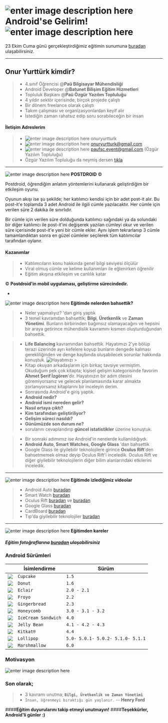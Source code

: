 ![enter image description here](http://www.spk.gov.tr/tools/getimage.ashx?imageid=166)  Android'se Gelirim!       ![enter image description here](http://emoji-quiz.com/data/images/9761.png)
===================


23 Ekim Cuma günü gerçekleştirdiğimiz eğitimin sunumuna  [buradan][1] ulaşabilirsiniz.


-------

Onur Yurttürk kimdir?
-------------
> - 4.sınıf Öğrencisi @**Paü Bilgisayar Mühendisliği**
> - Android Developer @**Batunet Bilişim Eğitim Hizmetleri**
> - Topluluk Başkanı @**Paü Özgür Yazılım Topluluğu**
> - 4 yıldır sektör içerisinde, birçok projede çalıştı
> - Bir dönem freelance olarak çalıştı
> - Takım çalışması ve organizasyonlardan keyif alır
> - İstediğin zaman rahatsız edip soru sorabileceğin bir insan

#### <i class="icon-pencil"></i> **İletişim Adreslerim**

> - ![enter image description here](http://vekam.org.tr/images/facebook-icon.png)  onuryurtturk
> - ![enter image description here](http://img.tamindir.com/ti_e_ul/yigitekimdemir/p/ikon-gmail_32x32.png)  onuryurtturk@gmail.com
> - ![enter image description here](http://img.tamindir.com/ti_e_ul/yigitekimdemir/p/ikon-gmail_32x32.png)  paufsc.event@gmail.com (Özgür Yazılım Topluluğu)
> - Özgür Yazılım Topluluğu da neymiş dersen [tıkla][2] 

-------

![enter image description here](http://icons.iconarchive.com/icons/arrioch/blawb/64/android-icon.png) **POSTDROID** ©

Postdroid, öğrendiğim anlatım yöntemlerini kullanarak geliştirdiğim bir etkileşim oyunu.

 Oyunun akışı ise şu şekilde;  her katılımcı kendisi için bir adet post-it alır. Bu post-it'e toplamda 3 adet Android ile ilgili cümle yazılacaktır. Her cümle için verilen süre 2 dakika ile sınırlıdır. 

Bir cümle için verilen süre dolduğunda katılımcı sağındaki ya da solundaki bir diğer katılımcı ile post-it'ini değişerek yazılan cümleyi okur ve verilen süre içerisinde post-it'e yeni bir cümle ekler. Aynı işlem tekrarlanıp 3 cümle tamamlandıktan sonra en güzel cümleler seçilerek tüm katılımcılar tarafından oylanır.

#### <i class="icon-hdd"></i> Kazanımlar
> - Katılımcıların konu hakkında genel bilgi seviyesi ölçülür
> - Viral olmuş cümle ve kelime kullanımları ile eğlenirken öğrenilir
> - Eğitim akışına etkileşim ve canlılık katar

© **Postdroid'in mobil uygulaması, geliştirme sürecindedir.**

-
![enter image description here](http://findicons.com/files/icons/1693/ecommerce/32/question.png) **Eğitimde nelerden bahsettik?**

> - Neler yapmalıyız? 'dan giriş yaptık
> - 3 temel kavramdan bahsettik; **Bilgi**, **Üretkenlik** ve **Zaman Yönetimi**. Bunların birbirinden bağımsız olamayacağını ve hepsini bir araya getirince mühendislik kavramını kısmen oluşturduğundan bahsettik.

> -  **Life Balancing** kavramından bahsettik. Hayatımızı 2'ye bölüp terazi üzerinde ayrı kefelere koyup bunların dengede kalması gerekliliğinden ve denge kaybında oluşabilecek sorunlar hakkında konuştuk.
> ![Hayatımızı](http://3plusinternational.com/wp-content/uploads/worklife.jpg) > 
> - Kitap okuyan arkadaşlarım için birkaç tavsiye vermiştim. Okuduğum pek çok kitapta; kişisel gelişim kategorisinde favorim **Ahmet Şerif İzgören**'dir. Hayatınızın bir adım ötesini göremiyorsanız ve gelecek planlamasında karar almakta zorlanıyorsanız kitaplarını bir inceleyin derim.
> - Sonrasında Android'e giriş yaptık. 
>  - **Android nedir?**
>  - **Android ismi nereden gelir?**
>  - **Nasıl ortaya çıktı?** 
>  - **Kim tarafından geliştiriliyor?**
>  - **Gelişim süreci nasıldı?**
>  - **Günümüzde son durum ne?**
> - sorularını cevaplandırıp **güncel istatistikler** üzerine konuştuk.

> - Bir sonraki adımımız ise Android'in nerelerde kullanıldığıydı.
> - **Android Auto, Smart Watches, Google Glass** 'dan bahsettik
> - Google Glass ile giyilebilir teknolojilere girince **Oculus Rift**'den bahsetmemek olmaz deyip Oculus Rift'i inceledik. Oculus Rift ve diğer giyilebilir teknolojilerin diğer bilim alanlarındaki etkilerini inceledik.


-------

![enter image description here](http://findicons.com/files/icons/2785/google_products/32/youtube.png) **Eğitimde izlediğimiz videolar**

> - Android Auto [buradan][3]
> - Smart Watch [buradan][4]
> - Oculus Rift [buradan][5]  ve  [buradan][6]
> - Google Glass [buradan][7]
> - CardBoard [buradan][8]
> - Tıp'da giyilebilir teknolojiler [buradan][9]

-------


![enter image description here](http://sites.showitfast.com/53534/118408/social_networks_instagram_icon.png_tn.png) **Eğitimden kareler**
##### **Eğitim fotoğraflarına  [buradan][10] ulaşabilirsiniz**
### **Android Sürümleri**


|                  | İsimlendirme| Sürüm|
 ----------------- | ---------------------------- | ------------------
| ![](http://www.droidlife.com/assets/android_cupcake_logo_thumb.png) | `Cupcake`            | `1.5`|
| ![](http://www.droidlife.com/assets/android_donut_logo_thumb.png)           | `Donut`            | `1.6` |
| ![](http://www.droidlife.com/assets/android_eclair_logo_thumb.png)           | `Eclair`  | `2.0 - 2.1`  |
| ![](http://findicons.com/files/icons/1790/large_android/32/android.png)           | `Froyo`  | `2.2`  |
| ![](http://www.droidlife.com/assets/android_gingerbread_logo_thumb.png)           | `Gingerbread`  | `2.3`  |
| ![](http://www.fd4a.net/Android_Icons/ADW-Theme-Android-Honeycomb.png)           | `Honeycomb`  | `3.0 - 3.1 - 3.2`  |
| ![](http://www-prestigio-tr.v5.value4it.ru/share/common/icecream2_small.png)           | `IceCream Sandwich`  | `4.0`  |
| ![](http://tips4droid.com/wp-content/uploads/2013/02/Android-4.1.2-Jelly-Bean-36x36.png)           | `Jelly Bean`  | `4.1 - 4.2 - 4.3`  |
| ![](http://www.datawind.com/images/android_kitkat.png)           | `Kitkat®`  | `4.4`  |
| ![](https://fbcdn-profile-a.akamaihd.net/hprofile-ak-xfp1/v/t1.0-1/c0.2.32.32/p32x32/11162509_982438595108217_8086784891424771817_n.png?oh=083f21c02d878373a6b2dec79b882dd1&oe=5687AEF5&__gda__=1456591569_8d8be7827898872ce5b4324061c97cd3)           | `Lollipop`  |`5.0- 5.0.1- 5.0.2- 5.1.0- 5.1.1`|
| ![](https://fbcdn-profile-a.akamaihd.net/hprofile-ak-xfp1/v/t1.0-1/p32x32/11896028_820517121402888_1038756577817206208_n.png?oh=7e0f08a866096d7e4d80041594615a7b&oe=568EA00A&__gda__=1452520812_cb336ac095e755ea767cb1a2fca6a3fc)| `Marshmallow`  |`6.0`|



### **Motivasyon**
![enter image description here](https://pbs.twimg.com/media/CLzyeI7WwAEVELK.jpg)


### Son olarak;
> - 3 kavramı unutma; **`Bilgi, Üretkenlik ve Zaman Yönetimi`**
> - `İnsan, öğrenmeyi bıraktığı gün yaşlanır.` 
>  -- **Henry Ford**

####**Eğitim duyurularını takip etmeyi unutmayın!**
####**Teşekkürler, Android'li günler :)**


  [1]: https://prezi.com/9tp5ffbagpag/android-ise-gelirim/?utm_campaign=share&utm_medium=copy
  [2]: https://www.facebook.com/pauozguryazilim/
  [3]: https://www.youtube.com/watch?v=-FL9kKqOQxI
  [4]: https://www.youtube.com/watch?v=JWv3oRaZO9Y
  [5]: https://www.youtube.com/watch?v=k7n5kRRHDpw
  [6]: https://www.youtube.com/watch?v=Odax7F3tWhM
  [7]: https://www.youtube.com/watch?v=F_DsUl_vqvo
  [8]: https://www.youtube.com/watch?v=eT9vmpE8WcY
  [9]: https://www.youtube.com/watch?v=VtdMhqiyyGQ
  [10]:https://github.com/PauEducation/pau-egitim-programi/tree/master/lectures/androidse-gelirim/images

